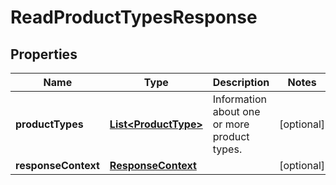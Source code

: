 

# ReadProductTypesResponse


## Properties

| Name | Type | Description | Notes |
|------------ | ------------- | ------------- | -------------|
|**productTypes** | [**List&lt;ProductType&gt;**](ProductType.md) | Information about one or more product types. |  [optional] |
|**responseContext** | [**ResponseContext**](ResponseContext.md) |  |  [optional] |




